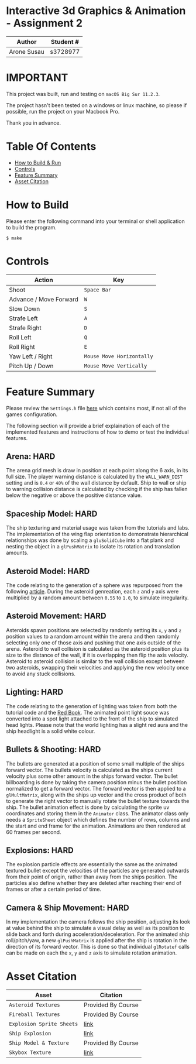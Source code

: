 # Interactive 3d Graphics & Animation - Assignment 2

| Author | Student # | 
|---------------------|----------|
| Arone Susau         | s3728977 |

# IMPORTANT
This project was built, run and testing on ```macOS Big Sur 11.2.3```.

The project hasn't been tested on a windows or linux machine, so please if possible, run the project on your Macbook Pro.

Thank you in advance.

# Table Of Contents
- [How to Build & Run](#How-to-Build)
- [Controls](#Controls)
- [Feature Summary](#Feature-Summary)
- [Asset Citation](#Asset-Citation)

# How to Build

Please enter the following command into your terminal or shell application to build the program.

```
$ make
```
# Controls
| Action                 | Key                       |
|------------------------|---------------------------|
| Shoot                  | `Space Bar`               |
| Advance / Move Forward | `W`                       |
| Slow Down              | `S`                       |
| Strafe Left            | `A`                       |
| Strafe Right           | `D`                       |
| Roll Left              | `Q`                       |
| Roll Right             | `E`                       |
| Yaw Left / Right       | `Mouse Move Horizontally` |
| Pitch Up / Down        | `Mouse Move Vertically`   |

# Feature Summary

Please review the `Settings.h` file [here](src/headers/Settings.h) which contains most, if not all of the games configuration.

The following section will provide a brief explaination of each of the implemented features and instructions of how to demo or test the individual features.

## Arena: HARD
The arena grid mesh is draw in position at each point along the 6 axis, in its full size. The player warning distance is calculated by the `WALL_WARN_DIST` setting and is `0.4` or `40%` of the wall distance by default. Ship to wall or ship to warning collision distance is calculated by checking if the ship has fallen below the negative or above the positive distance value.

## Spaceship Model: HARD
The ship texturing and material usage was taken from the tutorials and labs. The implementation of the wing flap orientation to demonstrate hierarchical relationships was done by scaling a `gluSolidCube` into a flat plank and nesting the object in a `glPushMatrix` to isolate its rotation and translation amounts.

## Asteroid Model: HARD
The code relating to the generation of a sphere was repurposed from the following [article](http://www.songho.ca/opengl/gl_sphere.html#:~:text=In%20order%20to%20draw%20the,triangle%20strip%20cannot%20be%20used). During the asteroid genreation, each `z` and `y` axis were multiplied by a random amount between `0.55` to `1.0`, to simulate irregularity.

## Asteroid Movement: HARD
Asteroids spawn positions are selected by randomly setting its `x`, `y` and `z` position values to a random amount within the arena and then randomly selecting only one of those axis and pushing that one axis outside of the arena. Asteroid to wall collision is calculated as the asteroid position plus its size to the distance of the wall, if it is overlapping then flip the axis velocity. Asteroid to asteroid collision is similar to the wall collision except between two asteroids, swapping their velocities and applying the new velocity once to avoid any stuck collisions.

## Lighting: HARD
The code relating to the generation of lighting was taken from both the tutorial code and the [Red Book](https://www.glprogramming.com/red/chapter05.html). The animated point light souce was converted into a spot light attached to the front of the ship to simulated head lights. Please note that the world lighting has a slight red aura and the ship headlight is a solid white colour.

## Bullets & Shooting: HARD
The bullets are generated at a position of some small multiple of the ships forward vector. The bullets velocity is calculated as the ships current velocity plus some other amount in the ships forward vector. The bullet billboarding is done by taking the camera position minus the bullet position normalized to get a forward vector. The forward vector is then applied to a `glMultMatrix`, along with the ships up vector and the cross product of both to generate the right vector to manually rotate the bullet texture towards the ship. The bullet animation effect is done by calculating the sprite uv coordinates and storing them in the `Animator` class. The animator class only needs a `SpriteSheet` object which defines the number of rows, columns and the start and end frame for the animation. Animations are then rendered at 60 frames per second.

## Explosions: HARD
The explosion particle effects are essentially the same as the animated textured bullet except the velocities of the particles are generated outwards from their point of origin, rather than away from the ships position. The particles also define whether they are deleted after reaching their end of frames or after a certain period of time.

## Camera & Ship Movement: HARD
In my implementation the camera follows the ship position, adjusting its look at value behind the ship to simulate a visual delay as well as its position to slide back and forth during acceleration/deceleration. For the animated ship roll/pitch/yaw, a new `glPushMatrix` is applied after the ship is rotation in the direction of its forward vector. This is done so that individual `glRotatef` calls can be made on each the `x`, `y` and `z` axis to simulate rotation animation.

# Asset Citation

| Asset | Citation |
|-------|----------|
| `Asteroid Textures` | Provided By Course |
| `Fireball Textures` | Provided By Course |
| `Explosion Sprite Sheets` | [link](https://opengameart.org/art-search?keys=explosion) |
| `Ship Explosion` | [link](https://opengameart.org/content/2d-explosion-animations-frame-by-frame) |
| `Ship Model & Texture` | Provided By Course |
| `Skybox Texture` | [link](http://wwwtyro.github.io/space-3d/#animationSpeed=1&fov=80&nebulae=true&pointStars=true&resolution=1024&seed=1a553z8s3oi&stars=true&sun=true) |